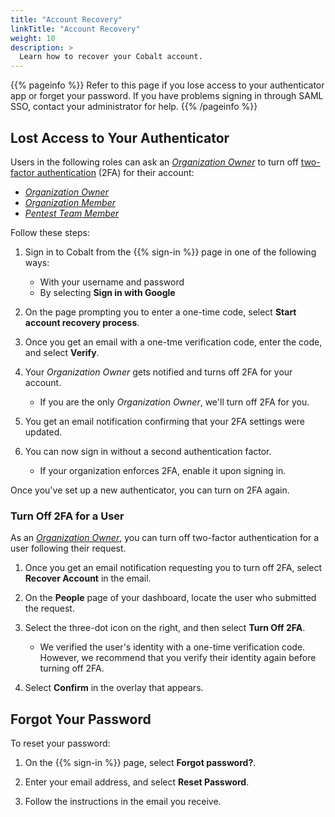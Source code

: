 ```yaml
---
title: "Account Recovery"
linkTitle: "Account Recovery"
weight: 10
description: >
  Learn how to recover your Cobalt account.
---
```


{{% pageinfo %}}
Refer to this page if you lose access to your authenticator app or forget your password. If you have problems signing in through SAML SSO, contact your administrator for help.
{{% /pageinfo %}}

## Lost Access to Your Authenticator

Users in the following roles can ask an [_Organization Owner_](../../glossary/#organization-owner) to turn off [two-factor authentication](../#two-factor-authentication) (2FA) for their account:

- [_Organization Owner_](../../glossary/#organization-owner)
- [_Organization Member_](../../glossary/#organization-member)
- [_Pentest Team Member_](../../glossary/#pentest-team-member)

Follow these steps:

1. Sign in to Cobalt from the {{% sign-in %}} page in one of the following ways:
   - With your username and password
   - By selecting **Sign in with Google**

1. On the page prompting you to enter a one-time code, select **Start account recovery process**.

1. Once you get an email with a one-tme verification code, enter the code, and select **Verify**.

1. Your _Organization Owner_ gets notified and turns off 2FA for your account.
   - If you are the only _Organization Owner_, we'll turn off 2FA for you.

1. You get an email notification confirming that your 2FA settings were updated.

1. You can now sign in without a second authentication factor.
   - If your organization enforces 2FA, enable it upon signing in.

Once you've set up a new authenticator, you can turn on 2FA again.

### Turn Off 2FA for a User

As an [_Organization Owner_](../../glossary/#organization-owner), you can turn off two-factor authentication for a user following their request.

1. Once you get an email notification requesting you to turn off 2FA, select **Recover Account** in the email.

1. On the **People** page of your dashboard, locate the user who submitted the request.

1. Select the three-dot icon on the right, and then select **Turn Off 2FA**.
   - We verified the user's identity with a one-time verification code. However, we recommend that you verify their identity again before turning off 2FA.

1. Select **Confirm** in the overlay that appears.

## Forgot Your Password

To reset your password:

1. On the {{% sign-in %}} page, select **Forgot password?**.

1. Enter your email address, and select **Reset Password**.

1. Follow the instructions in the email you receive.
